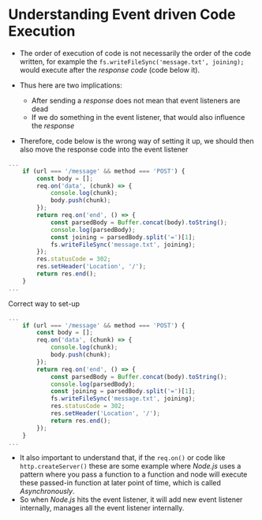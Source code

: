 # Understanding Event driven Code Execution

- The order of execution of code is not necessarily the order of the code written, for example the `fs.writeFileSync('message.txt', joining);` would execute after the *response code* (code below it).
- Thus here are two implications:
  - After sending a *response* does not mean that event listeners are dead
  - If we do something in the event listener, that would also influence the *response*

- Therefore, code below is the wrong way of setting it up, we should then also move the response code into the event listener
```js
...
    if (url === '/message' && method === 'POST') {
        const body = [];
        req.on('data', (chunk) => {
            console.log(chunk);
            body.push(chunk);
        });
        return req.on('end', () => {
            const parsedBody = Buffer.concat(body).toString();
            console.log(parsedBody);
            const joining = parsedBody.split('=')[1];
            fs.writeFileSync('message.txt', joining);
        });
        res.statusCode = 302;
        res.setHeader('Location', '/');
        return res.end();
    }
...
```
Correct way to set-up
```js
...
    if (url === '/message' && method === 'POST') {
        const body = [];
        req.on('data', (chunk) => {
            console.log(chunk);
            body.push(chunk);
        });
        return req.on('end', () => {
            const parsedBody = Buffer.concat(body).toString();
            console.log(parsedBody);
            const joining = parsedBody.split('=')[1];
            fs.writeFileSync('message.txt', joining);
            res.statusCode = 302;
            res.setHeader('Location', '/');
            return res.end();
        });
    }
...
```
- It also important to understand that, if the `req.on()` or code like `http.createServer()` these are some example where *Node.js* uses a pattern where you pass a function to a function and node will execute these passed-in function at later point of time, which is called *Asynchronously*.
- So when *Node.js* hits the event listener, it will add new event listener internally, manages all the event listener internally.